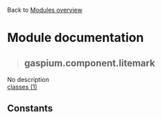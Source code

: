 Back to [Modules overview](https://github.com/pyrustic/gaspium/blob/master/docs/modules/README.md)
  
# Module documentation
>## gaspium.component.litemark
No description
<br>
[classes (1)](https://github.com/pyrustic/gaspium/blob/master/docs/modules/content/gaspium.component.litemark/classes.md)


## Constants
```python

```

